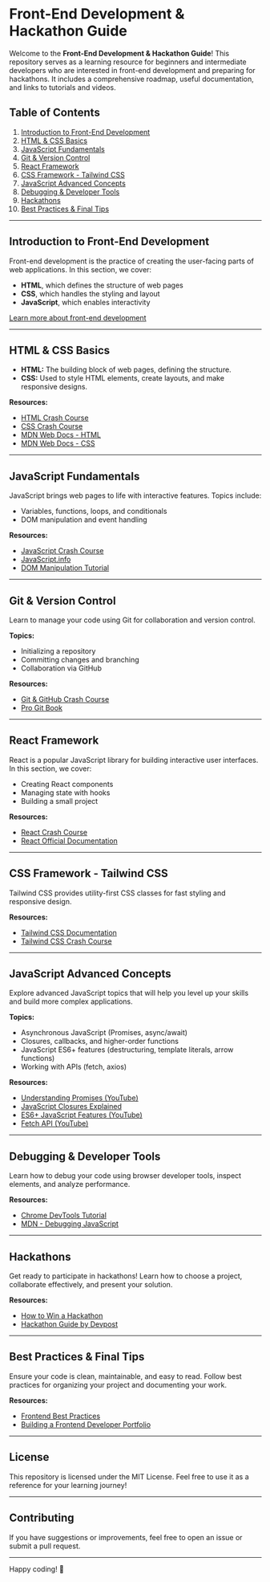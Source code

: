 # Front-End Development & Hackathon Guide

Welcome to the **Front-End Development & Hackathon Guide**! This repository serves as a learning resource for beginners and intermediate developers who are interested in front-end development and preparing for hackathons. It includes a comprehensive roadmap, useful documentation, and links to tutorials and videos.

## Table of Contents

1. [Introduction to Front-End Development](#introduction-to-front-end-development)
2. [HTML & CSS Basics](#html--css-basics)
3. [JavaScript Fundamentals](#javascript-fundamentals)
4. [Git & Version Control](#git--version-control)
5. [React Framework](#react-framework)
6. [CSS Framework - Tailwind CSS](#css-framework---tailwind-css)
7. [JavaScript Advanced Concepts](#javascript-advanced-concepts)
8. [Debugging & Developer Tools](#debugging--developer-tools)
9. [Hackathons](#hackathons)
10. [Best Practices & Final Tips](#best-practices--final-tips)

---

## Introduction to Front-End Development

Front-end development is the practice of creating the user-facing parts of web applications. In this section, we cover:

- **HTML**, which defines the structure of web pages
- **CSS**, which handles the styling and layout
- **JavaScript**, which enables interactivity

[Learn more about front-end development](https://developer.mozilla.org/en-US/docs/Learn/Front-end_web_developer)

---

## HTML & CSS Basics

- **HTML:** The building block of web pages, defining the structure.
- **CSS:** Used to style HTML elements, create layouts, and make responsive designs.

**Resources:**

- [HTML Crash Course](https://www.youtube.com/watch?v=UB1O30fR-EE)
- [CSS Crash Course](https://www.youtube.com/watch?v=yfoY53QXEnI)
- [MDN Web Docs - HTML](https://developer.mozilla.org/en-US/docs/Web/HTML)
- [MDN Web Docs - CSS](https://developer.mozilla.org/en-US/docs/Web/CSS)

---

## JavaScript Fundamentals

JavaScript brings web pages to life with interactive features. Topics include:

- Variables, functions, loops, and conditionals
- DOM manipulation and event handling

**Resources:**

- [JavaScript Crash Course](https://www.youtube.com/watch?v=hdI2bqOjy3c)
- [JavaScript.info](https://javascript.info/)
- [DOM Manipulation Tutorial](https://www.youtube.com/watch?v=wiozYyXQEVk)

---

## Git & Version Control

Learn to manage your code using Git for collaboration and version control.

**Topics:**

- Initializing a repository
- Committing changes and branching
- Collaboration via GitHub

**Resources:**

- [Git & GitHub Crash Course](https://www.youtube.com/watch?v=RGOj5yH7evk)
- [Pro Git Book](https://git-scm.com/book/en/v2)

---

## React Framework

React is a popular JavaScript library for building interactive user interfaces. In this section, we cover:

- Creating React components
- Managing state with hooks
- Building a small project

**Resources:**

- [React Crash Course](https://www.youtube.com/watch?v=w7ejDZ8SWv8)
- [React Official Documentation](https://reactjs.org/docs/getting-started.html)

---

## CSS Framework - Tailwind CSS

Tailwind CSS provides utility-first CSS classes for fast styling and responsive design.

**Resources:**

- [Tailwind CSS Documentation](https://tailwindcss.com/docs)
- [Tailwind CSS Crash Course](https://www.youtube.com/watch?v=UBOj6rqRUME)

---

## JavaScript Advanced Concepts

Explore advanced JavaScript topics that will help you level up your skills and build more complex applications.

**Topics:**

- Asynchronous JavaScript (Promises, async/await)
- Closures, callbacks, and higher-order functions
- JavaScript ES6+ features (destructuring, template literals, arrow functions)
- Working with APIs (fetch, axios)

**Resources:**

- [Understanding Promises (YouTube)](https://www.youtube.com/watch?v=DHvZLI7Db8E)
- [JavaScript Closures Explained](https://javascript.info/closure)
- [ES6+ JavaScript Features (YouTube)](https://www.youtube.com/watch?v=IEf1KAcK6A8)
- [Fetch API (YouTube)](https://www.youtube.com/watch?v=cuEtnrL9-H0)

---

## Debugging & Developer Tools

Learn how to debug your code using browser developer tools, inspect elements, and analyze performance.

**Resources:**

- [Chrome DevTools Tutorial](https://www.youtube.com/watch?v=wcFnnxfA70g)
- [MDN - Debugging JavaScript](https://developer.mozilla.org/en-US/docs/Learn/JavaScript/First_steps/Debugging)

---

## Hackathons

Get ready to participate in hackathons! Learn how to choose a project, collaborate effectively, and present your solution.

**Resources:**

- [How to Win a Hackathon](https://www.youtube.com/watch?v=_OcoSzt7ubI)
- [Hackathon Guide by Devpost](https://devpost.com/)

---

## Best Practices & Final Tips

Ensure your code is clean, maintainable, and easy to read. Follow best practices for organizing your project and documenting your work.

**Resources:**

- [Frontend Best Practices](https://www.youtube.com/watch?v=JgC60T_R5a0)
- [Building a Frontend Developer Portfolio](https://www.youtube.com/watch?v=xV7S8BhIeBo)

---

## License

This repository is licensed under the MIT License. Feel free to use it as a reference for your learning journey!

---

## Contributing

If you have suggestions or improvements, feel free to open an issue or submit a pull request.

---

Happy coding! 🎉
